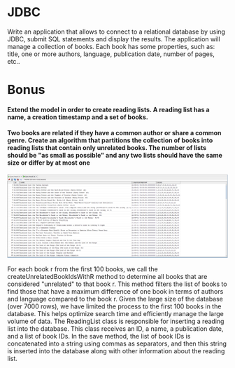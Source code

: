 
  # JDBC
Write an application that allows to connect to a relational database by using JDBC, submit SQL statements and display the results.
The application will manage a collection of books. Each book has some properties, such as: title, one or more authors, language, publication date, number of pages, etc.. 

# Bonus

 ####   Extend the model in order to create reading lists. A reading list has a name, a creation timestamp and a set of books.
 ####   Two books are related if they have a common author or share a common genre. Create an algorithm that partitions the collection of books into reading lists that contain only unrelated books. The number of lists should be "as small as possible" and any two lists should have the same size or differ by at most one

![screenshot](1.png)

 For each book r from the first 100 books, we call the createUnrelatedBookIdsWithR method to determine all books that are considered "unrelated" to that book r. This method filters the list of books to find those that have a maximum difference of one book in terms of authors and language compared to the book r.
 Given the large size of the database (over 7000 rows), we have limited the process to the first 100 books in the database. This helps optimize search time and efficiently manage the large volume of data.
 The ReadingList class is responsible for inserting a reading list into the database. This class receives an ID, a name, a publication date, and a list of book IDs. In the save method, the list of book IDs is concatenated into a string using commas as separators, and then this string is inserted into the database along with other information about the reading list.
